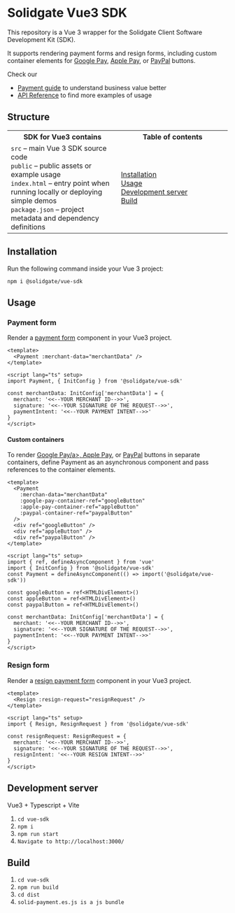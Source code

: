 # Solidgate Vue3 SDK

This repository is a Vue 3 wrapper for the Solidgate Client Software Development Kit (SDK).

It supports rendering payment forms and resign forms, including custom container elements for <a href="https://docs.solidgate.com/payments/integrate/payment-form/google-pay-button/" target="_blank">Google Pay</a>, <a href="https://docs.solidgate.com/payments/integrate/payment-form/apple-pay-button/" target="_blank">Apple Pay</a>, or <a href="https://docs.solidgate.com/payments/integrate/payment-form/paypal-button/" target="_blank">PayPal</a> buttons.

Check our
* <a href="https://docs.solidgate.com/" target="_blank">Payment guide</a> to understand business value better
* <a href="https://api-docs.solidgate.com/" target="_blank">API Reference</a> to find more examples of usage

## Structure

<table style="width: 100%; background: transparent;">
  <colgroup>
    <col style="width: 50%;">
    <col style="width: 50%;">
  </colgroup>
  <tr>
    <th>SDK for Vue3 contains</th>
    <th>Table of contents</th>
  </tr>
  <tr>
    <td>
      <code>src</code> – main Vue 3 SDK source code<br>
      <code>public</code> – public assets or example usage<br>
      <code>index.html</code> – entry point when running locally or deploying simple demos<br>
      <code>package.json</code> – project metadata and dependency definitions
    </td>
    <td>
      <a href="https://github.com/solidgate-tech/vue-sdk?tab=readme-ov-file#installation">Installation</a><br>
      <a href="https://github.com/solidgate-tech/vue-sdk?tab=readme-ov-file#usage">Usage</a><br>
      <a href="https://github.com/solidgate-tech/vue-sdk?tab=readme-ov-file#development-server">Development server</a><br>
      <a href="https://github.com/solidgate-tech/vue-sdk?tab=readme-ov-file#build">Build</a>
    </td>
  </tr>
</table>

## Installation

Run the following command inside your Vue 3 project:

```
npm i @solidgate/vue-sdk
``` 

## Usage

### Payment form

Render a <a href="https://docs.solidgate.com/payments/integrate/payment-form/create-your-payment-form/" target="_blank">payment form</a> component in your Vue3 project.


```vue
<template>
  <Payment :merchant-data="merchantData" />
</template>

<script lang="ts" setup>
import Payment, { InitConfig } from '@solidgate/vue-sdk'

const merchantData: InitConfig['merchantData'] = {
  merchant: '<<--YOUR MERCHANT ID-->>',
  signature: '<<--YOUR SIGNATURE OF THE REQUEST-->>',
  paymentIntent: '<<--YOUR PAYMENT INTENT-->>'
}
</script>
```

#### Custom containers

To render <a href="https://docs.solidgate.com/payments/integrate/payment-form/google-pay-button/" target="_blank">Google Pay/a>, <a href="https://docs.solidgate.com/payments/integrate/payment-form/apple-pay-button/" target="_blank">Apple Pay</a>, or <a href="https://docs.solidgate.com/payments/integrate/payment-form/paypal-button/" target="_blank">PayPal</a> buttons in separate containers, define Payment as an asynchronous component and pass references to the container elements.

```vue
<template>
  <Payment
    :merchan-data="merchantData"
    :google-pay-container-ref="googleButton"
    :apple-pay-container-ref="appleButton"
    :paypal-container-ref="paypalButton"
  />
  <div ref="googleButton" />
  <div ref="appleButton" />
  <div ref="paypalButton" />
</template>

<script lang="ts" setup>
import { ref, defineAsyncComponent } from 'vue'
import { InitConfig } from '@solidgate/vue-sdk'
const Payment = defineAsyncComponent(() => import('@solidgate/vue-sdk'))

const googleButton = ref<HTMLDivElement>()
const appleButton = ref<HTMLDivElement>()
const paypalButton = ref<HTMLDivElement>()

const merchantData: InitConfig['merchantData'] = {
  merchant: '<<--YOUR MERCHANT ID-->>',
  signature: '<<--YOUR SIGNATURE OF THE REQUEST-->>',
  paymentIntent: '<<--YOUR PAYMENT INTENT-->>'
}
</script>
```

### Resign form

Render a <a href="https://docs.solidgate.com/payments/integrate/payment-form/resign-payment-form/" target="_blank">resign payment form</a> component in your Vue3 project.

```vue
<template>
  <Resign :resign-request="resignRequest" />
</template>

<script lang="ts" setup>
import { Resign, ResignRequest } from '@solidgate/vue-sdk'

const resignRequest: ResignRequest = {
  merchant: '<<--YOUR MERCHANT ID-->>',
  signature: '<<--YOUR SIGNATURE OF THE REQUEST-->>',
  resignIntent: '<<--YOUR RESIGN INTENT-->>'
}
</script>
```

## Development server

Vue3 + Typescript + Vite

1. `cd vue-sdk`
2. `npm i`
3. `npm run start`
4. `Navigate to http://localhost:3000/`

## Build

1. `cd vue-sdk`
2. `npm run build`
3. `cd dist`
4. `solid-payment.es.js is a js bundle`
